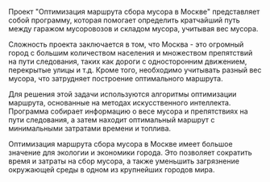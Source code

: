 Проект "Оптимизация маршрута сбора мусора в Москве" представляет собой программу, которая помогает определить кратчайший путь между гаражом мусоровозов и складом мусора, учитывая вес мусора.

Сложность проекта заключается в том, что Москва - это огромный город с большим количеством населения и множеством препятствий на пути следования, таких как дороги с односторонним движением, перекрытые улицы и т.д. Кроме того, необходимо учитывать разный вес мусора, что затрудняет построение оптимального маршрута.

Для решения этой задачи используются алгоритмы оптимизации маршрута, основанные на методах искусственного интеллекта. Программа собирает информацию о весе мусора и препятствиях на пути следования, а затем находит оптимальный маршрут с минимальными затратами времени и топлива.

Оптимизация маршрута сбора мусора в Москве имеет большое значение для экологии и экономики города. Это позволяет сократить время и затраты на сбор мусора, а также уменьшить загрязнение окружающей среды в одном из крупнейших городов мира.
